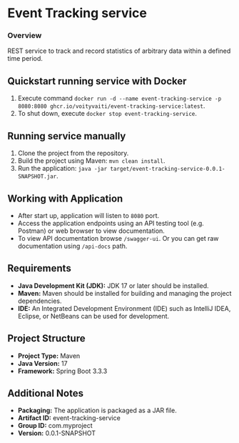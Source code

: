 # Event Tracking service

### Overview
REST service to track and record statistics of arbitrary data within a defined time period.

## Quickstart running service with Docker
1. Execute command `docker run -d --name event-tracking-service -p 8080:8080 ghcr.io/voityvaiti/event-tracking-service:latest`.
2. To shut down, execute `docker stop event-tracking-service`.

## Running service manually
1. Clone the project from the repository.
2. Build the project using Maven: `mvn clean install`.
3. Run the application: `java -jar target/event-tracking-service-0.0.1-SNAPSHOT.jar`.

## Working with Application
- After start up, application will listen to `8080` port.
- Access the application endpoints using an API testing tool (e.g. Postman) or web browser to view documentation.
- To view API documentation browse `/swagger-ui`. Or you can get raw documentation using `/api-docs` path.

## Requirements
- **Java Development Kit (JDK):** JDK 17 or later should be installed.
- **Maven:** Maven should be installed for building and managing the project dependencies.
- **IDE:** An Integrated Development Environment (IDE) such as IntelliJ IDEA, Eclipse, or NetBeans can be used for development.

## Project Structure
- **Project Type:** Maven
- **Java Version:** 17
- **Framework:** Spring Boot 3.3.3

## Additional Notes
- **Packaging:** The application is packaged as a JAR file.
- **Artifact ID:** event-tracking-service
- **Group ID:** com.myproject
- **Version:** 0.0.1-SNAPSHOT